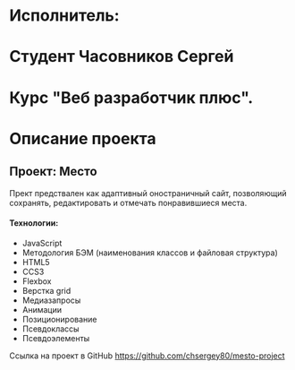 # Исполнитель:
# Студент Часовников Сергей
# Курс "Веб разработчик плюс".

# Описание проекта
## Проект: Место
Прект предствален как адаптивный оностраничный сайт, позволяющий сохранять, редактировать и отмечать понравившиеся места.

#### Технологии:
* JavaScript
* Методология БЭМ (наименования классов и файловая структура)
* HTML5
* CCS3
* Flexbox
* Верстка grid
* Медиазапросы
* Анимации
* Позиционирование
* Псевдоклассы
* Псевдоэлементы

Ссылка на проект в GitHub https://github.com/chsergey80/mesto-project